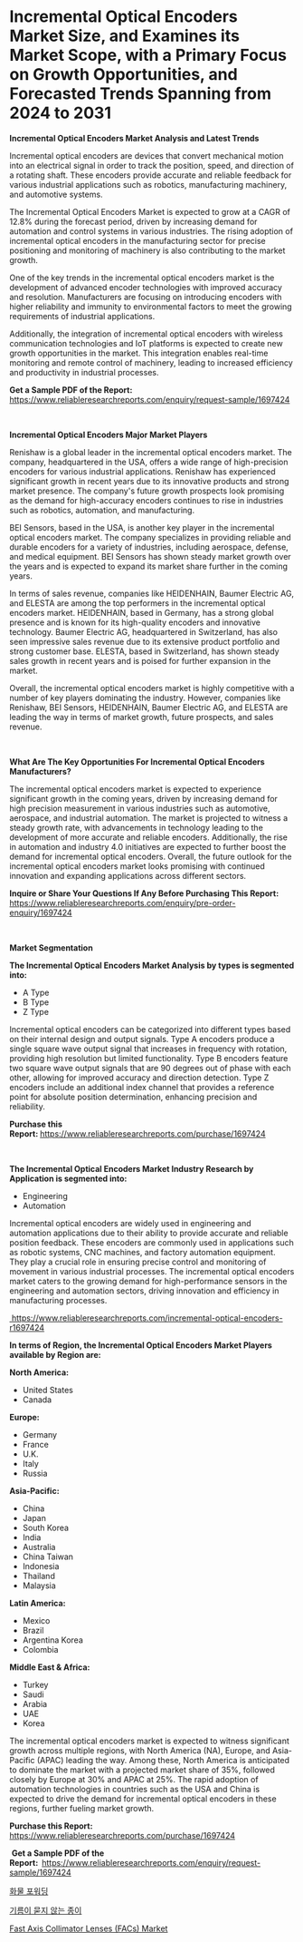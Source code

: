 <p><h1>Incremental Optical Encoders Market Size, and Examines its Market Scope, with a Primary Focus on Growth Opportunities, and Forecasted Trends Spanning from 2024 to 2031</h1></p><p><strong>Incremental Optical Encoders Market Analysis and Latest Trends</strong></p>
<p><p>Incremental optical encoders are devices that convert mechanical motion into an electrical signal in order to track the position, speed, and direction of a rotating shaft. These encoders provide accurate and reliable feedback for various industrial applications such as robotics, manufacturing machinery, and automotive systems.</p><p>The Incremental Optical Encoders Market is expected to grow at a CAGR of 12.8% during the forecast period, driven by increasing demand for automation and control systems in various industries. The rising adoption of incremental optical encoders in the manufacturing sector for precise positioning and monitoring of machinery is also contributing to the market growth.</p><p>One of the key trends in the incremental optical encoders market is the development of advanced encoder technologies with improved accuracy and resolution. Manufacturers are focusing on introducing encoders with higher reliability and immunity to environmental factors to meet the growing requirements of industrial applications.</p><p>Additionally, the integration of incremental optical encoders with wireless communication technologies and IoT platforms is expected to create new growth opportunities in the market. This integration enables real-time monitoring and remote control of machinery, leading to increased efficiency and productivity in industrial processes.</p></p>
<p><strong>Get a Sample PDF of the Report:&nbsp;</strong> <a href="https://www.reliableresearchreports.com/enquiry/request-sample/1697424">https://www.reliableresearchreports.com/enquiry/request-sample/1697424</a></p>
<p>&nbsp;</p>
<p><strong>Incremental Optical Encoders Major Market Players</strong></p>
<p><p>Renishaw is a global leader in the incremental optical encoders market. The company, headquartered in the USA, offers a wide range of high-precision encoders for various industrial applications. Renishaw has experienced significant growth in recent years due to its innovative products and strong market presence. The company's future growth prospects look promising as the demand for high-accuracy encoders continues to rise in industries such as robotics, automation, and manufacturing.</p><p>BEI Sensors, based in the USA, is another key player in the incremental optical encoders market. The company specializes in providing reliable and durable encoders for a variety of industries, including aerospace, defense, and medical equipment. BEI Sensors has shown steady market growth over the years and is expected to expand its market share further in the coming years. </p><p>In terms of sales revenue, companies like HEIDENHAIN, Baumer Electric AG, and ELESTA are among the top performers in the incremental optical encoders market. HEIDENHAIN, based in Germany, has a strong global presence and is known for its high-quality encoders and innovative technology. Baumer Electric AG, headquartered in Switzerland, has also seen impressive sales revenue due to its extensive product portfolio and strong customer base. ELESTA, based in Switzerland, has shown steady sales growth in recent years and is poised for further expansion in the market.</p><p>Overall, the incremental optical encoders market is highly competitive with a number of key players dominating the industry. However, companies like Renishaw, BEI Sensors, HEIDENHAIN, Baumer Electric AG, and ELESTA are leading the way in terms of market growth, future prospects, and sales revenue.</p></p>
<p>&nbsp;</p>
<p><strong>What Are The Key Opportunities For Incremental Optical Encoders Manufacturers?</strong></p>
<p><p>The incremental optical encoders market is expected to experience significant growth in the coming years, driven by increasing demand for high precision measurement in various industries such as automotive, aerospace, and industrial automation. The market is projected to witness a steady growth rate, with advancements in technology leading to the development of more accurate and reliable encoders. Additionally, the rise in automation and industry 4.0 initiatives are expected to further boost the demand for incremental optical encoders. Overall, the future outlook for the incremental optical encoders market looks promising with continued innovation and expanding applications across different sectors.</p></p>
<p><strong>Inquire or Share Your Questions If Any Before Purchasing This Report:</strong> <a href="https://www.reliableresearchreports.com/enquiry/pre-order-enquiry/1697424">https://www.reliableresearchreports.com/enquiry/pre-order-enquiry/1697424</a></p>
<p>&nbsp;</p>
<p><strong>Market Segmentation</strong></p>
<p><strong>The Incremental Optical Encoders Market Analysis by types is segmented into:</strong></p>
<p><ul><li>A Type</li><li>B Type</li><li>Z Type</li></ul></p>
<p><p>Incremental optical encoders can be categorized into different types based on their internal design and output signals. Type A encoders produce a single square wave output signal that increases in frequency with rotation, providing high resolution but limited functionality. Type B encoders feature two square wave output signals that are 90 degrees out of phase with each other, allowing for improved accuracy and direction detection. Type Z encoders include an additional index channel that provides a reference point for absolute position determination, enhancing precision and reliability.</p></p>
<p><strong>Purchase this Report:&nbsp;</strong><a href="https://www.reliableresearchreports.com/purchase/1697424">https://www.reliableresearchreports.com/purchase/1697424</a></p>
<p>&nbsp;</p>
<p><strong>The Incremental Optical Encoders Market Industry Research by Application is segmented into:</strong></p>
<p><ul><li>Engineering</li><li>Automation</li></ul></p>
<p><p>Incremental optical encoders are widely used in engineering and automation applications due to their ability to provide accurate and reliable position feedback. These encoders are commonly used in applications such as robotic systems, CNC machines, and factory automation equipment. They play a crucial role in ensuring precise control and monitoring of movement in various industrial processes. The incremental optical encoders market caters to the growing demand for high-performance sensors in the engineering and automation sectors, driving innovation and efficiency in manufacturing processes.</p></p>
<p><a href="https://www.reliableresearchreports.com/incremental-optical-encoders-r1697424">&nbsp;https://www.reliableresearchreports.com/incremental-optical-encoders-r1697424</a></p>
<p><strong>In terms of Region, the Incremental Optical Encoders Market Players available by Region are:</strong></p>
<p>
    <p> <strong> North America: </strong>
        <ul>
            <li>United States</li>
            <li>Canada</li>
        </ul>
        </p> 
    <p> <strong> Europe: </strong>
        <ul>
            <li>Germany</li>
            <li>France</li>
            <li>U.K.</li>
            <li>Italy</li>
            <li>Russia</li>
        </ul>
        </p> 
    <p> <strong> Asia-Pacific: </strong>
        <ul>
            <li>China</li>
            <li>Japan</li>
            <li>South Korea</li>
            <li>India</li>
            <li>Australia</li>
            <li>China Taiwan</li>
            <li>Indonesia</li>
            <li>Thailand</li>
            <li>Malaysia</li>
        </ul>
        </p> 
    <p> <strong> Latin America: </strong>
        <ul>
            <li>Mexico</li>
            <li>Brazil</li>
            <li>Argentina Korea</li>
            <li>Colombia</li>
        </ul>
        </p> 
    <p> <strong> Middle East & Africa: </strong>
        <ul>
            <li>Turkey</li>
            <li>Saudi</li>
            <li>Arabia</li>
            <li>UAE</li>
            <li>Korea</li>
        </ul>
    </p>
    </p>
<p><p>The incremental optical encoders market is expected to witness significant growth across multiple regions, with North America (NA), Europe, and Asia-Pacific (APAC) leading the way. Among these, North America is anticipated to dominate the market with a projected market share of 35%, followed closely by Europe at 30% and APAC at 25%. The rapid adoption of automation technologies in countries such as the USA and China is expected to drive the demand for incremental optical encoders in these regions, further fueling market growth.</p></p>
<p><strong>Purchase this Report: </strong><a href="https://www.reliableresearchreports.com/purchase/1697424">https://www.reliableresearchreports.com/purchase/1697424</a></p>
<p>&nbsp;<strong>Get a Sample PDF of the Report:&nbsp;&nbsp;</strong><a href="https://www.reliableresearchreports.com/enquiry/request-sample/1697424">https://www.reliableresearchreports.com/enquiry/request-sample/1697424</a></p>
<p><strong></strong></p>
<p><p><a href="https://medium.com/@cloydrenner/%ED%99%94%EB%AC%BC-%EC%9A%B4%EC%86%A1-%EC%8B%9C%EC%9E%A5-%EB%8F%99%ED%96%A5-%EB%B0%8F-%EC%8B%9C%EC%9E%A5-%EB%B6%84%EC%84%9D%EC%9D%80-2024-2031%EB%85%84-%EA%B8%B0%EA%B0%84%EC%9D%84-%EB%8C%80%EC%83%81%EC%9C%BC%EB%A1%9C-%EC%98%88%EC%B8%A1%EB%90%A9%EB%8B%88%EB%8B%A4-ef4af4605cb9">화물 포워딩</a></p><p><a href="https://medium.com/@leatharoan20231/%EC%A7%80%EB%B0%A9-%EC%A6%9D%EA%B1%B0-%EC%9A%A9%EC%A7%80-%EC%8B%9C%EC%9E%A5-%EB%B3%B4%EA%B3%A0%EC%84%9C%EB%8A%94%EC%9D%B4-%EC%8B%9C%EC%9E%A5%EC%9D%98-%EC%B5%9C%EC%8B%A0-%EB%8F%99%ED%96%A5-%EB%B0%8F-%EC%84%B1%EC%9E%A5-%EA%B8%B0%ED%9A%8C%EB%A5%BC-%EB%B3%B4%EC%97%AC%EC%A4%8D%EB%8B%88%EB%8B%A4-e79cc8e9bec7">기름이 묻지 않는 종이</a></p><p><a href="https://simplistic-meeting-7ee.notion.site/Fast-Axis-Collimator-Lenses-FACs-Market-Outlook-Industry-Overview-and-Forecast-2024-to-2031-d046532d12094d4582bd232a44c717f0">Fast Axis Collimator Lenses (FACs) Market</a></p></p>